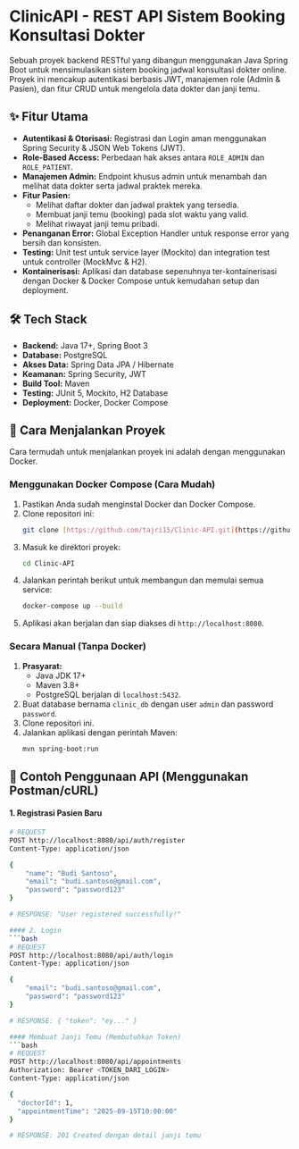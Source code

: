 # ClinicAPI - REST API Sistem Booking Konsultasi Dokter

Sebuah proyek backend RESTful yang dibangun menggunakan Java Spring Boot untuk mensimulasikan sistem booking jadwal konsultasi dokter online. Proyek ini mencakup autentikasi berbasis JWT, manajemen role (Admin & Pasien), dan fitur CRUD untuk mengelola data dokter dan janji temu.

## ✨ Fitur Utama

-   **Autentikasi & Otorisasi:** Registrasi dan Login aman menggunakan Spring Security & JSON Web Tokens (JWT).
-   **Role-Based Access:** Perbedaan hak akses antara `ROLE_ADMIN` dan `ROLE_PATIENT`.
-   **Manajemen Admin:** Endpoint khusus admin untuk menambah dan melihat data dokter serta jadwal praktek mereka.
-   **Fitur Pasien:**
    -   Melihat daftar dokter dan jadwal praktek yang tersedia.
    -   Membuat janji temu (booking) pada slot waktu yang valid.
    -   Melihat riwayat janji temu pribadi.
-   **Penanganan Error:** Global Exception Handler untuk response error yang bersih dan konsisten.
-   **Testing:** Unit test untuk service layer (Mockito) dan integration test untuk controller (MockMvc & H2).
-   **Kontainerisasi:** Aplikasi dan database sepenuhnya ter-kontainerisasi dengan Docker & Docker Compose untuk kemudahan setup dan deployment.

## 🛠️ Tech Stack

-   **Backend:** Java 17+, Spring Boot 3
-   **Database:** PostgreSQL
-   **Akses Data:** Spring Data JPA / Hibernate
-   **Keamanan:** Spring Security, JWT
-   **Build Tool:** Maven
-   **Testing:** JUnit 5, Mockito, H2 Database
-   **Deployment:** Docker, Docker Compose

## 🚀 Cara Menjalankan Proyek

Cara termudah untuk menjalankan proyek ini adalah dengan menggunakan Docker.

### Menggunakan Docker Compose (Cara Mudah)

1.  Pastikan Anda sudah menginstal Docker dan Docker Compose.
2.  Clone repositori ini:
    ```bash
    git clone [https://github.com/tajri15/Clinic-API.git](https://github.com/tajri15/Clinic-API.git)
    ```
3.  Masuk ke direktori proyek:
    ```bash
    cd Clinic-API
    ```
4.  Jalankan perintah berikut untuk membangun dan memulai semua service:
    ```bash
    docker-compose up --build
    ```
5.  Aplikasi akan berjalan dan siap diakses di `http://localhost:8080`.

### Secara Manual (Tanpa Docker)

1.  **Prasyarat:**
    -   Java JDK 17+
    -   Maven 3.8+
    -   PostgreSQL berjalan di `localhost:5432`.
2.  Buat database bernama `clinic_db` dengan user `admin` dan password `password`.
3.  Clone repositori ini.
4.  Jalankan aplikasi dengan perintah Maven:
    ```bash
    mvn spring-boot:run
    ```

## 📝 Contoh Penggunaan API (Menggunakan Postman/cURL)

#### 1. Registrasi Pasien Baru
```bash
# REQUEST
POST http://localhost:8080/api/auth/register
Content-Type: application/json

{
    "name": "Budi Santoso",
    "email": "budi.santoso@gmail.com",
    "password": "password123"
}

# RESPONSE: "User registered successfully!"

#### 2. Login
```bash
# REQUEST
POST http://localhost:8080/api/auth/login
Content-Type: application/json

{
    "email": "budi.santoso@gmail.com",
    "password": "password123"
}

# RESPONSE: { "token": "ey..." }

#### Membuat Janji Temu (Membutuhkan Token)
```bash
# REQUEST
POST http://localhost:8080/api/appointments
Authorization: Bearer <TOKEN_DARI_LOGIN>
Content-Type: application/json

{
  "doctorId": 1,
  "appointmentTime": "2025-09-15T10:00:00"
}

# RESPONSE: 201 Created dengan detail janji temu